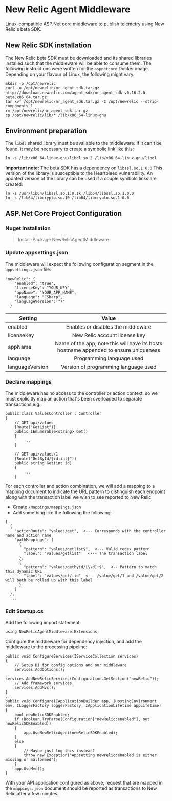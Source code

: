 # New Relic Agent Middleware
Linux-compatible ASP.Net core middleware to publish telemetry using New Relic's beta SDK.

## New Relic SDK installation

The New Relic beta SDK must be downloaded and its shared libraries installed such that
the middleware will be able to consume them. The following instructions were written for the 
`aspnetcore` Docker image. Depending on your flavour of Linux, the following might vary.

```
mkdir -p /opt/newrelic
curl -o /opt/newrelic/nr_agent_sdk.tar.gz http://download.newrelic.com/agent_sdk/nr_agent_sdk-v0.16.2.0-beta.x86_64.tar.gz
tar xvf /opt/newrelic/nr_agent_sdk.tar.gz -C /opt/newrelic --strip-components 1
rm /opt/newrelic/nr_agent_sdk.tar.gz
cp /opt/newrelic/lib/* /lib/x86_64-linux-gnu
```

## Environment preparation

The `libdl` shared library must be available to the middleware. If it can't be found, it
may be necessary to create a symbolic link like this:

```
ln -s /lib/x86_64-linux-gnu/libdl.so.2 /lib/x86_64-linux-gnu/libdl
```

**Important note:** The beta SDK has a dependency on `libssl.so.1.0.0` This version of
the library is susceptible to the Heartbleed vulnerability. An updated version of the library
can be used if a couple symbolc links are created:

```
ln -s /usr/lib64/libssl.so.1.0.1k /lib64/libssl.so.1.0.0
ln -s /lib64/libcrypto.so.10 /lib64/libcrypto.so.1.0.0
```

## ASP.Net Core Project Configuration

### Nuget Installation

> Install-Package NewRelicAgentMiddleware

### Update appsettings.json

The middleware will expect the following configuration segment in the `appsettings.json` file:

```
"newRelic": {
    "enabled": "true",
    "licenseKey": "YOUR_KEY",
    "appName": "YOUR_APP_NAME",
    "language": "CSharp",
    "languageVersion": "7"
  }
```

| Setting         | Value |
| --------------- |:-------------:                                                                        |
| enabled         | Enables or disables the middleware                                                    |
| licenseKey      | New Relic account license key                                                         |
| appName         | Name of the app, note this will have its hosts hostname appended to ensure uniqueness |
| language        | Programming language used                                                             |
| languageVersion | Version of programming language used                                                  |

### Declare mappings

The middleware has no access to the controller or action context, so we must explicitly map an action that's been overloaded to separate transactions e.g.:
 
```
public class ValuesController : Controller
{
	// GET api/values
	[Route("GetList")]
	public IEnumerable<string> Get()
	{
		...
	}

	// GET api/values/1
	[Route("GetById/{id:int}")]
	public string Get(int id)
	{
		...
	}   
```

For each controller and action combination, we will add a mapping to a mapping document to indicate the
URL pattern to distinguish each endpoint along with the transaction label we wish to see reported 
to New Relic
* Create `/Mappings/mappings.json`
* Add something like the following the following:
```
[
  {
    "actionRoute": "values/get",  <--- Corresponds with the controller name and action name
    "pathMappings": [
      {
        "pattern": "values/getlist$",  <--- Valid regex pattern
        "label": "values/getlist"   <--- The transaction label
      },
      {
        "pattern": "values/getbyid/[\\d]+$",  <-- Pattern to match this dynamic URL
        "label": "values/get/:id"  <--- /value/get/1 and /value/get/2 will both be rolled up with this label
      }
    ]
  },
  ...
```

### Edit Startup.cs

Add the following import statement:

`using NewRelicAgentMiddleware.Extensions;`

Configure the middleware for dependency injection, and add the middleware to the processing pipeline:

```
public void ConfigureServices(IServiceCollection services)
{
	// Setup DI for config options and our middleware
	services.AddOptions();
	services.AddNewRelicServices(Configuration.GetSection("newRelic"));
	// Add framework services.
	services.AddMvc();
}
...
public void Configure(IApplicationBuilder app, IHostingEnvironment env, ILoggerFactory loggerFactory, IApplicationLifetime appLifetime)
{
	bool newRelicSDKEnabled;
	if (Boolean.TryParse(Configuration["newRelic:enabled"], out newRelicSDKEnabled))
	{
		app.UseNewRelicAgent(newRelicSDKEnabled);
	}
	else
	{
		// Maybe just log this instead?
		throw new Exception("Appsetting newrelic:enabled is either missing or malformed");
	}
	app.UseMvc();
}

```

With your API application configured as above, request that are mapped in the `mappings.json` document
should be reported as transactions to New Relic after a few minutes.